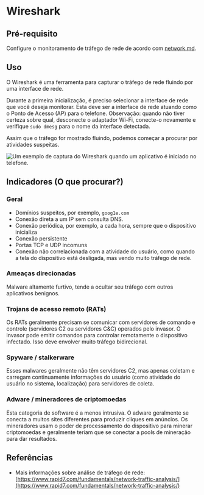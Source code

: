 # Wireshark

## Pré-requisito

Configure o monitoramento de tráfego de rede de acordo com [network.md](../smartphones/network.md "mention").

## Uso

O Wireshark é uma ferramenta para capturar o tráfego de rede fluindo por uma interface de rede.

Durante a primeira inicialização, é preciso selecionar a interface de rede que você deseja monitorar. Esta deve ser a interface de rede atuando como o Ponto de Acesso (AP) para o telefone. Observação: quando não tiver certeza sobre qual, desconecte o adaptador Wi-Fi, conecte-o novamente e verifique `sudo dmesg` para o nome da interface detectada.

Assim que o tráfego for mostrado fluindo, podemos começar a procurar por atividades suspeitas.

![Um exemplo de captura do Wireshark quando um aplicativo é iniciado no telefone.](<../.gitbook/assets/wireshark Screenshot\_20220718\_161819.png>)

## Indicadores (O que procurar?)

### Geral

* Domínios suspeitos, por exemplo, `goog1e.com`
* Conexão direta a um IP sem consulta DNS.
* Conexão periódica, por exemplo, a cada hora, sempre que o dispositivo inicializa
* Conexão persistente
* Portas TCP e UDP incomuns
* Conexão não correlacionada com a atividade do usuário, como quando a tela do dispositivo está desligada, mas vendo muito tráfego de rede.

### Ameaças direcionadas

Malware altamente furtivo, tende a ocultar seu tráfego com outros aplicativos benignos.

### Trojans de acesso remoto (RATs)

Os RATs geralmente precisam se comunicar com servidores de comando e controle (servidores C2 ou servidores C\&C) operados pelo invasor. O invasor pode emitir comandos para controlar remotamente o dispositivo infectado. Isso deve envolver muito tráfego bidirecional.

### Spyware / stalkerware

Esses malwares geralmente não têm servidores C2, mas apenas coletam e carregam continuamente informações do usuário (como atividade do usuário no sistema, localização) para servidores de coleta.

### Adware / mineradores de criptomoedas

Esta categoria de software é a menos intrusiva. O adware geralmente se conecta a muitos sites diferentes para produzir cliques em anúncios. Os mineradores usam o poder de processamento do dispositivo para minerar criptomoedas e geralmente teriam que se conectar a pools de mineração para dar resultados.

## Referências

* Mais informações sobre análise de tráfego de rede: [https://www.rapid7.com/fundamentals/network-traffic-analysis/](https://www.rapid7.com/fundamentals/network-traffic-analysis/)
